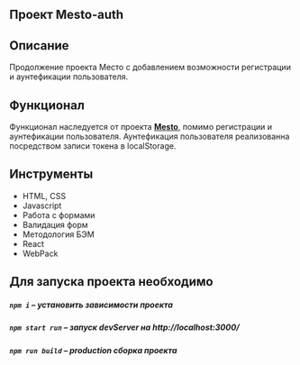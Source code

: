 ## Проект Mesto-auth

##  Описание

Продолжение проекта Место с добавлением возможности регистрации и аунтефикации пользователя.

## Функционал

Функционал наследуется от проекта **[Mesto](https://github.com/GlebZhdanov/mesto)**, помимо регистрации и аунтефикации пользователя.
Аунтефикация пользователя реализованна посредством записи токена в localStorage.

##  Инструменты

- HTML, CSS
- Javascript
- Работа с формами
- Валидация форм
- Методология БЭМ
- React
- WebPack

##  Для запуска проекта необходимо

##### `npm i` – установить зависимости проекта

##### `npm start run` – запуск devServer на http://localhost:3000/

##### `npm run build` – production сборка проекта



